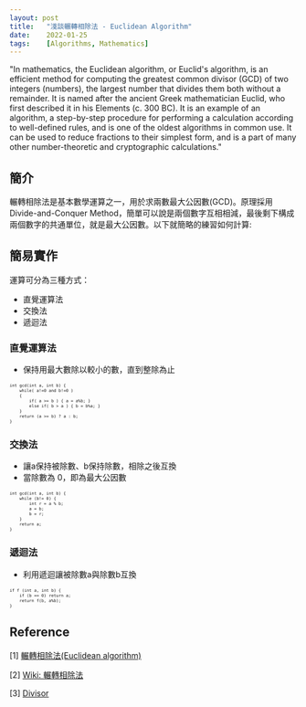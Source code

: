 ```yaml
---
layout: post
title:   "淺談輾轉相除法 - Euclidean Algorithm"
date:    2022-01-25
tags:    [Algorithms, Mathematics]
---
```


"In mathematics, the Euclidean algorithm, or Euclid's algorithm, is an efficient method for computing the greatest common divisor (GCD) of two integers (numbers), the largest number that divides them both without a remainder. It is named after the ancient Greek mathematician Euclid, who first described it in his Elements (c. 300 BC). It is an example of an algorithm, a step-by-step procedure for performing a calculation according to well-defined rules, and is one of the oldest algorithms in common use. It can be used to reduce fractions to their simplest form, and is a part of many other number-theoretic and cryptographic calculations."

## 簡介 ##
輾轉相除法是基本數學運算之一，用於求兩數最大公因數(GCD)。原理採用Divide-and-Conquer Method，簡單可以說是兩個數字互相相減，最後剩下構成兩個數字的共通單位，就是最大公因數。以下就簡略的練習如何計算:

## 簡易實作 ##
運算可分為三種方式：
<ul>
 <li>直覺運算法</li>
 <li>交換法</li>
 <li>遞迴法</li>
</ul>

### 直覺運算法 ###
- 保持用最大數除以較小的數，直到整除為止

<div class="language-shell highlighter-rouge"><pre class="highlight"><code class="hljs ruby"><span class="nb" style="font-size: 60%">int gcd(int a, int b) {
    while( a!=0 and b!=0 )
    {
        if( a >= b ) { a = a%b; }
        else if( b > a ) { b = b%a; }
    }
    return (a >= b) ? a : b;
}</span></code></pre></div>

### 交換法 ###
- 讓a保持被除數、b保持除數，相除之後互換
- 當除數為 0，即為最大公因數

<div class="language-shell highlighter-rouge"><pre class="highlight"><code class="hljs ruby"><span class="nb" style="font-size: 60%">int gcd(int a, int b) {
    while (b!= 0) {
        int r = a % b;
        a = b;
        b = r;
    }
    return a;
}</span></code></pre></div>

### 遞迴法 ###
- 利用遞迴讓被除數a與除數b互換

<div class="language-shell highlighter-rouge"><pre class="highlight"><code class="hljs ruby"><span class="nb" style="font-size: 60%">if f (int a, int b) {
    if (b == 0) return a;
    return f(b, a%b);
}</span></code></pre></div>




## Reference ##

[1] [輾轉相除法(Euclidean algorithm)](https://www.csie.ntu.edu.tw/~b98902112/cpp_and_algo/cpp02/euclidean_algorithm.html)

[2] [Wiki: 輾轉相除法](https://zh.wikipedia.org/wiki/輾轉相除法)

[3] [Divisor](http://web.ntnu.edu.tw/~algo/Divisor.html)
